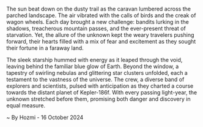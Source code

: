 
The sun beat down on the dusty trail as the caravan lumbered across the parched landscape. The air vibrated with the calls of birds and the creak of wagon wheels. Each day brought a new challenge: bandits lurking in the shadows, treacherous mountain passes, and the ever-present threat of starvation. Yet, the allure of the unknown kept the weary travelers pushing forward, their hearts filled with a mix of fear and excitement as they sought their fortune in a faraway land.

The sleek starship hummed with energy as it leaped through the void, leaving behind the familiar blue glow of Earth. Beyond the window, a tapestry of swirling nebulas and glittering star clusters unfolded, each a testament to the vastness of the universe. The crew, a diverse band of explorers and scientists, pulsed with anticipation as they charted a course towards the distant planet of Kepler-186f. With every passing light-year, the unknown stretched before them, promising both danger and discovery in equal measure. 

~ By Hozmi - 16 October 2024
